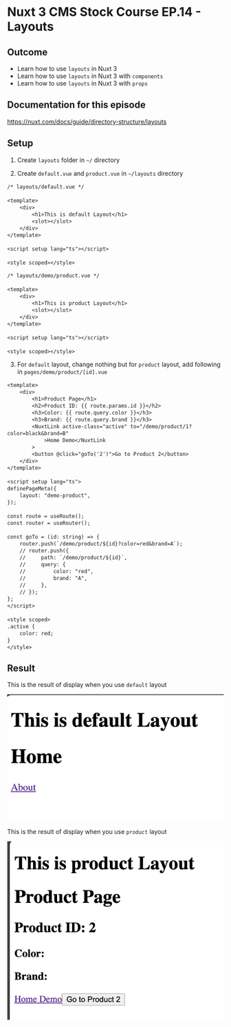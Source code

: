 # Nuxt 3 CMS Stock Course EP.14 - Layouts

## Outcome

-   Learn how to use `layouts` in Nuxt 3
-   Learn how to use `layouts` in Nuxt 3 with `components`
-   Learn how to use `layouts` in Nuxt 3 with `props`

## Documentation for this episode

https://nuxt.com/docs/guide/directory-structure/layouts

## Setup

1. Create `layouts` folder in `~/` directory

2. Create `default.vue` and `product.vue` in `~/layouts` directory

```vue
/* layouts/default.vue */

<template>
    <div>
        <h1>This is default Layout</h1>
        <slot></slot>
    </div>
</template>

<script setup lang="ts"></script>

<style scoped></style>
```

```vue
/* layouts/demo/product.vue */

<template>
    <div>
        <h1>This is product Layout</h1>
        <slot></slot>
    </div>
</template>

<script setup lang="ts"></script>

<style scoped></style>
```

3. For `default` layout, change nothing but for `product` layout, add following in `pages/demo/product/[id].vue`

```vue
<template>
    <div>
        <h1>Product Page</h1>
        <h2>Product ID: {{ route.params.id }}</h2>
        <h3>Color: {{ route.query.color }}</h3>
        <h3>Brand: {{ route.query.brand }}</h3>
        <NuxtLink active-class="active" to="/demo/product/1?color=black&brand=B"
            >Home Demo</NuxtLink
        >
        <button @click="goTo('2')">Go to Product 2</button>
    </div>
</template>

<script setup lang="ts">
definePageMeta({
    layout: "demo-product",
});

const route = useRoute();
const router = useRouter();

const goTo = (id: string) => {
    router.push(`/demo/product/${id}?color=red&brand=A`);
    // router.push({
    //     path: `/demo/product/${id}`,
    //     query: {
    //         color: "red",
    //         brand: "A",
    //     },
    // });
};
</script>

<style scoped>
.active {
    color: red;
}
</style>
```

## Result

This is the result of display when you use `default` layout

![Result](../images/ep14/result1.png)

This is the result of display when you use `product` layout

![Result](../images/ep14/result2.png)
